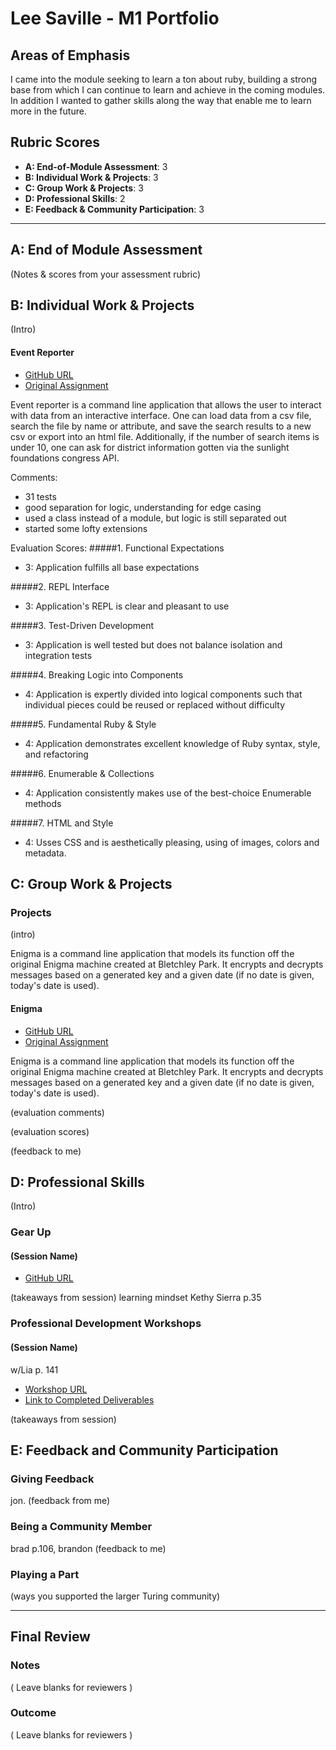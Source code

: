 # Lee Saville - M1 Portfolio

## Areas of Emphasis

I came into the module seeking to learn a ton about ruby, building a strong base from which I can continue to learn and achieve in the coming modules. In addition I wanted to gather skills along the way that enable me to learn more in the future. 

## Rubric Scores

* **A: End-of-Module Assessment**: 3
* **B: Individual Work & Projects**: 3
* **C: Group Work & Projects**: 3
* **D: Professional Skills**: 2
* **E: Feedback & Community Participation**: 3

-----------------------

## A: End of Module Assessment

(Notes & scores from your assessment rubric)


## B: Individual Work & Projects

(Intro)

#### Event Reporter

* [GitHub URL](https://github.com/sabrosaurus/event-reporter)
* [Original Assignment](https://github.com/turingschool/curriculum/blob/master/source/projects/event_reporter.markdown)

Event reporter is a command line application that allows the user to interact with data from an interactive interface. One can load data from a csv file, search the file by name or attribute, and save the search results to a new csv or export into an html file. Additionally, if the number of search items is under 10, one can ask for district information gotten via the sunlight foundations congress API.

Comments:
* 31 tests
* good separation for logic, understanding for edge casing
* used a class instead of a module, but logic is still separated out
* started some lofty extensions

Evaluation Scores:
#####1. Functional Expectations
* 3: Application fulfills all base expectations


#####2. REPL Interface 
* 3: Application's REPL is clear and pleasant to use


#####3. Test-Driven Development 
* 3: Application is well tested but does not balance isolation and integration tests


#####4. Breaking Logic into Components
* 4: Application is expertly divided into logical components such that individual pieces could be reused or replaced without difficulty


#####5. Fundamental Ruby & Style
* 4:  Application demonstrates excellent knowledge of Ruby syntax, style, and refactoring

#####6. Enumerable & Collections
* 4: Application consistently makes use of the best-choice Enumerable methods


#####7. HTML and Style
* 4: Usses CSS and is aesthetically pleasing, using of images, colors and metadata.

## C: Group Work & Projects

### Projects

(intro)

Enigma is a command line application that models its function off the original Enigma machine created at Bletchley Park. It encrypts and decrypts messages based on a generated key and a given date (if no date is given, today's date is used).

#### Enigma

* [GitHub URL](https://github.com/bradgreen3/enigma)
* [Original Assignment](https://github.com/turingschool/curriculum/blob/master/source/projects/enigma.markdown)

Enigma is a command line application that models its function off the original Enigma machine created at Bletchley Park. It encrypts and decrypts messages based on a generated key and a given date (if no date is given, today's date is used).

(evaluation comments)

(evaluation scores)

(feedback to me)

## D: Professional Skills
(Intro)

### Gear Up
#### (Session Name)

* [GitHub URL]()

(takeaways from session)
learning mindset Kethy Sierra p.35

### Professional Development Workshops
#### (Session Name)
w/Lia p. 141

* [Workshop URL]()
* [Link to Completed Deliverables]()

(takeaways from session)

## E: Feedback and Community Participation

### Giving Feedback
jon.
(feedback from me)

### Being a Community Member
brad p.106, brandon
(feedback to me)

### Playing a Part

(ways you supported the larger Turing community)


------------------

## Final Review

### Notes

( Leave blanks for reviewers )

### Outcome

( Leave blanks for reviewers )
